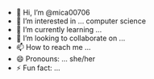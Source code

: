 - 👋 Hi, I’m @mica00706
- 👀 I’m interested in ... computer science
- 🌱 I’m currently learning ...
- 💞️ I’m looking to collaborate on ...
- 📫 How to reach me ...
- 😄 Pronouns: ... she/her
- ⚡ Fun fact: ...

<!---
mica00706/mica00706 is a ✨ special ✨ repository because its `README.md` (this file) appears on your GitHub profile.
You can click the Preview link to take a look at your changes.
--->
